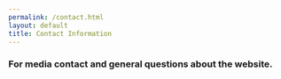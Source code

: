 ```yaml
---
permalink: /contact.html
layout: default
title: Contact Information
---
```


### For media contact and general questions about the website.

